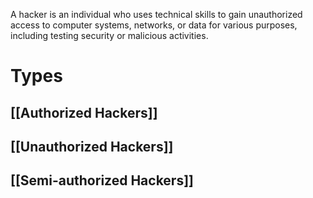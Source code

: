 A hacker is an individual who uses technical skills to gain unauthorized access to computer systems, networks, or data for various purposes, including testing security or malicious activities.


# Types

## [[Authorized Hackers]]
## [[Unauthorized Hackers]]
## [[Semi-authorized Hackers]]
